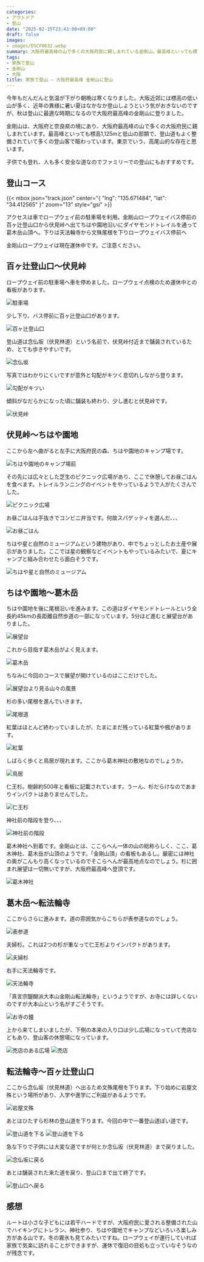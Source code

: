 ```yaml
---
categories:
- アウトドア
- 登山
date: "2025-02-15T23:43:00+09:00"
draft: false
images: 
- images/DSCF0632.webp
summary: 大阪府最高峰の山で多くの大阪府民に親しまれている金剛山。最高峰といっても標高1,125mと低山の部類で、登山道もよく整備されていて多くの登山客で賑わっています。東京でいう、高尾山的な存在と思います。子供でも登れ、人も多く安全な道なのでファミリーでの登山にもおすすめです。
tags:
- 家族で登山
- 金剛山
- 大阪
title: 家族で登山 − 大阪府最高峰 金剛山に登山
---
```


今年もだんだんと気温が下がり朝晩は寒くなりました。大阪近郊には標高の低い山が多く、近年の異様に暑い夏はなかなか登山しようという気がおきないのですが、秋は登山に最適な時期になるので大阪府最高峰の金剛山に登りました。

金剛山は、大阪府と奈良県の境にあり、大阪府最高峰の山で多くの大阪府民に親しまれています。最高峰といっても標高1,125mと低山の部類で、登山道もよく整備されていて多くの登山客で賑わっています。東京でいう、高尾山的な存在と思います。

子供でも登れ、人も多く安全な道なのでファミリーでの登山にもおすすめです。

## 登山コース

{{< mbox json="track.json" center="{ \"lng\": \"135.671484\", \"lat\": \"34.412565\" }" zoom="13" style="gsi" >}}

アクセスは車でロープウェイ前の駐車場を利用。金剛山ロープウェイバス停前の百ヶ辻登山口から伏見峠へ出てちはや園地沿いにダイヤモンドトレイルを通って葛木岳山頂へ。下りは天法輪寺から文殊尾根を下りロープウェイバス停前へ

金剛山ロープウェイは現在運休中です。ご注意ください。

## 百ヶ辻登山口～伏見峠

ロープウェイ前の駐車場へ車を停めました。ロープウェイ点検のため運休中との看板があります。

![駐車場](./images/DSCF0660.webp)

少し下り、バス停前に百ヶ辻登山口があります。

![百ヶ辻登山口](./images/IMG_20201108_112606.webp)

登山道は念仏坂（伏見林道）という名前で、伏見峠付近まで舗装されているため、とても歩きやすいです。

![念仏坂](./images/DSCF0577.webp)

写真ではわかりにくいですが意外と勾配がキツく息切れしながら登ります。

![勾配がキツい](./images/DSCF0580.webp)

傾斜がなだらかになった頃に舗装も終わり、少し進むと伏見峠です。

![伏見峠](./images/DSCF0588.webp)

## 伏見峠～ちはや園地

ここから左へ曲がると左手に大阪府民の森、ちはや園地のキャンプ場です。

![ちはや園地のキャンプ場前](./images/DSCF0589.webp)

その先には広々とした芝生のピクニック広場があり、ここで休憩してお昼ごはんを食べます。トレイルランニングのイベントをやっているようで人がたくさんでした。

![ピクニック広場](./images/IMG_20201108_124131.webp)

お昼ごはんは手抜きでコンビニ弁当です。何故スパゲッティを選んだ、、、

![お昼ごはん](./images/DSCF0591.webp)

ちはや星と自然のミュージアムという建物があり、中でちょっとしたお土産や展示がありました。ここでは星の観察などイベントもやっているみたいで、夏にキャンプと組み合わせたら面白そうです。

![ちはや星と自然のミュージアム](./images/DSCF0602.webp)

## ちはや園地～葛木岳

ちはや園地を後に尾根沿いを進みます。この道はダイヤモンドトレールという全長約45kmの長距離自然歩道の一部になっています。5分ほど進むと展望台がありました。

![展望台](./images/IMG_20201108_124737.webp)

これから目指す葛木岳がよく見えます。

![葛木岳](./images/DSCF0608.webp)

ちなみに今回のコースで展望が開けているのはここだけでした。

![展望台より見る山々の風景](./images/DSCF0610.webp)

杉の多い尾根を進んでいきます。

![尾根道](./images/DSCF0613.webp)

紅葉はほとんど終わっていましたが、たまにまだ残っている紅葉や楓があります。

![紅葉](./images/DSCF0618.webp)

しばらく歩くと鳥居が現れます。ここから葛木神社の敷地なのでしょうか。

![鳥居](./images/IMG_20201108_130913.webp)

仁王杉。樹齢約500年と看板に記載されています。うーん、杉だらけなのであまりインパクトはありませんでした。

![仁王杉](./images/IMG_20201108_131420.webp)

神社前の階段を登り、、、

![神社前の階段](./images/IMG_20201108_131720.webp)

葛木神社へ到着です。金剛山とは、ここらへん一体の山の総称らしく、ここ、葛木神社、葛木岳が山頂のようです。「金剛山頂」の看板もあるし。厳密には神社の奥がこんもり高くなっているのでそこらへんが最高地点なのでしょう。杉に囲まれ展望は一切無いですが、大阪府最高峰へ登頂です。

![葛木神社](./images/IMG_20201108_131757.webp)

## 葛木岳～転法輪寺

ここからさらに進みます。道の雰囲気からこちらが表参道なのでしょう。

![表参道](./images/DSCF0632.webp)

夫婦杉。これは2つの杉が重なって仁王杉よりインパクトがあります。

![夫婦杉](./images/IMG_20201108_132723.webp)

右手に天法輪寺です。

![天法輪寺](./images/DSCF0633.webp)

「真言宗醍醐派大本山金剛山転法輪寺」というようですが、お寺には詳しくないのですが大本山という名がすごそうです。

![お寺の鐘](./images/DSCF0634.webp)

上から来てしまいましたが、下側の本来の入り口は少し広場になっていて売店などもあり、登山客の休憩場になっています。

![売店のある広場](./images/DSCF0637.webp) ![売店](./images/DSCF0636.webp)

## 転法輪寺～百ヶ辻登山口

ここから念仏坂（伏見林道）へ出るため文殊尾根を下ります。下り始めに岩屋文殊という場所があり、入学や進学にご利益があるようです。

![岩屋文殊](./images/DSCF0639.webp)

あとはひたすら杉林の登山道を下ります。今回の中で一番登山道ぽい道です。

![登山道を下る](./images/DSCF0644.webp)
![登山道を下る](./images/IMG_20201108_140620.webp)

急な下りで子供には大変な道ですが何とか念仏坂（伏見林道）まで戻りました。

![念仏坂に戻る](./images/IMG_20201108_145300.webp)

あとは舗装された来た道を戻り、登山口まで出て終了です。

![登山口へ戻る](./images/DSCF0657.webp)

## 感想

ルートは小さな子どもには若干ハードですが、大阪府民に愛される整備された山でハイキングにトレラン、神社参り、ちはや園地でキャンプなどいろいろ楽しみ方がある山です。冬の霧氷も見てみたいですね。ロープウェイが運行していれば家族で気楽に訪れることができますが、運休で復旧の目処も立っていなそうなのが残念です。
